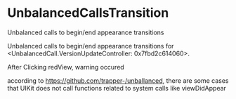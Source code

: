 # UnbalancedCallsTransition
Unbalanced calls to begin/end appearance transitions


Unbalanced calls to begin/end appearance transitions for <UnbalancedCall.VersionUpdateController: 0x7fbd2c614060>.

After Clicking redView, warning occured 

according to https://github.com/trapper-/unballanced, 
there are some cases that UIKit does not call functions related to system calls like viewDidAppear
